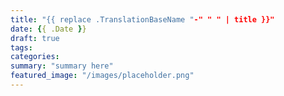 ```yaml
---
title: "{{ replace .TranslationBaseName "-" " " | title }}"
date: {{ .Date }}
draft: true
tags:
categories:
summary: "summary here"
featured_image: "/images/placeholder.png"
---
```


